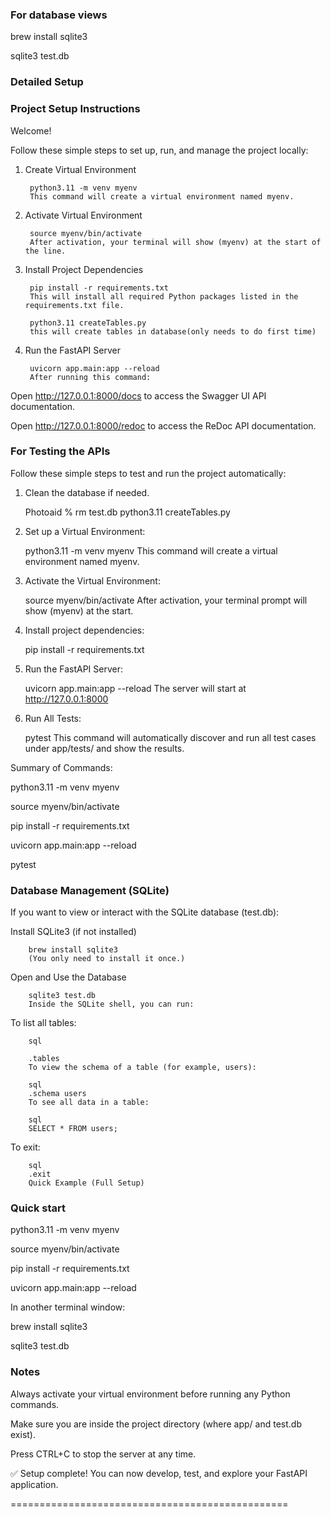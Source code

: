 



### For database views 
brew install sqlite3

sqlite3 test.db 

### Detailed Setup ######################################################

### Project Setup Instructions ##########################################

Welcome!

Follow these simple steps to set up, run, and manage the project locally:

1. Create Virtual Environment

        python3.11 -m venv myenv
        This command will create a virtual environment named myenv.

2. Activate Virtual Environment

        source myenv/bin/activate
        After activation, your terminal will show (myenv) at the start of the line.

3. Install Project Dependencies

        pip install -r requirements.txt
        This will install all required Python packages listed in the requirements.txt file.

        python3.11 createTables.py
        this will create tables in database(only needs to do first time)

4. Run the FastAPI Server

        uvicorn app.main:app --reload
        After running this command:

Open http://127.0.0.1:8000/docs to access the Swagger UI API documentation.

Open http://127.0.0.1:8000/redoc to access the ReDoc API documentation.


### For Testing the APIs ###############################################
Follow these simple steps to test and run the project automatically:

1. Clean the database if needed.

    Photoaid % rm test.db
    python3.11 createTables.py

2. Set up a Virtual Environment:

    python3.11 -m venv myenv
    This command will create a virtual environment named myenv.

3. Activate the Virtual Environment:

    source myenv/bin/activate
    After activation, your terminal prompt will show (myenv) at the start.

4. Install project dependencies:

    pip install -r requirements.txt

5. Run the FastAPI Server:

    uvicorn app.main:app --reload
    The server will start at http://127.0.0.1:8000

6. Run All Tests:

    pytest
    This command will automatically discover and run all test cases under app/tests/ and show the results.

Summary of Commands:

python3.11 -m venv myenv

source myenv/bin/activate

pip install -r requirements.txt

uvicorn app.main:app --reload

pytest


### Database Management (SQLite) ##################################
If you want to view or interact with the SQLite database (test.db):

Install SQLite3 (if not installed)

        brew install sqlite3
        (You only need to install it once.)

Open and Use the Database

        sqlite3 test.db
        Inside the SQLite shell, you can run:


To list all tables:

        sql

        .tables
        To view the schema of a table (for example, users):

        sql
        .schema users
        To see all data in a table:

        sql
        SELECT * FROM users;
To exit:

        sql
        .exit
        Quick Example (Full Setup)


### Quick start ##################################

python3.11 -m venv myenv

source myenv/bin/activate

pip install -r requirements.txt

uvicorn app.main:app --reload


In another terminal window:

brew install sqlite3

sqlite3 test.db


### Notes #######################################

Always activate your virtual environment before running any Python commands.

Make sure you are inside the project directory (where app/ and test.db exist).

Press CTRL+C to stop the server at any time.

✅ Setup complete! You can now develop, test, and explore your FastAPI application.

================================================
